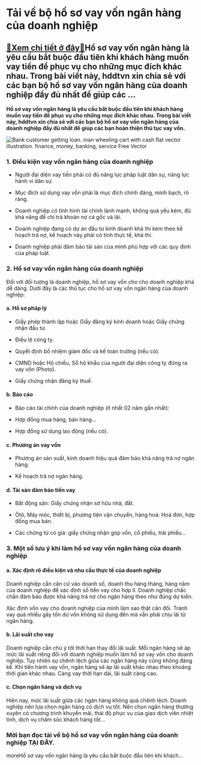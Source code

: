 Tải về bộ hồ sơ vay vốn ngân hàng của doanh nghiệp
==================================================

[:gift:Xem chi tiết ở đây:gift:](https://hddtvn.com/tai-ve-bo-ho-so-vay-von-ngan-hang-cua-doanh-nghiep/)Hồ sơ vay vốn ngân hàng là yêu cầu bắt buộc đầu tiên khi khách hàng muốn vay tiền để phục vụ cho những mục đích khác nhau. Trong bài viết này, hddtvn xin chia sẻ với các bạn bộ hồ sơ vay vốn ngân hàng của doanh nghiệp đầy đủ nhất để giúp các …
---------------------------------------------------------------------------------------------------------------------------------------------------------------------------------------------------------------------------------------------------

**Hồ sơ vay vốn ngân hàng là yêu cầu bắt buộc đầu tiên khi khách hàng muốn vay tiền để phục vụ cho những mục đích khác nhau. Trong bài viết này, hddtvn xin chia sẻ với các bạn bộ hồ sơ vay vốn ngân hàng của doanh nghiệp đầy đủ nhất để giúp các bạn hoàn thiện thủ tục vay vốn.**


![Bank customer getting loan. man wheeling cart with cash flat vector illustration. finance, money, banking, service Free Vector](https://hddtvn.com/wp-content/uploads/2021/01/bank-customer-getting-loan-man-wheeling-cart-with-cash-flat-vector-illustration-finance-money-banking-service_74855-8233.jpg)


### 1. Điều kiện vay vốn ngân hàng của doanh nghiệp




* Người đại diện vay tiền phải có đủ năng lực pháp luật dân sự, năng lực hành vi dân sự.

* Mục đích sử dụng vay vốn phải là mục đích chính đáng, minh bạch, rõ ràng.

* Doanh nghiệp có tình hình tài chính lành mạnh, không quá yếu kém, đủ khả năng để chi trả khoản nợ cả gốc và lãi.

* Doanh nghiệp đang có dự án đầu tư kinh doanh khả thi kèm theo kế hoạch trả nợ, kế hoạch này phải có tính thực tế, khả thi.

* Doanh nghiệp phải đảm bảo tài sản của mình phù hợp với các quy định của pháp luật.



### 2. Hồ sơ vay vốn ngân hàng của doanh nghiệp


Đối với đối tượng là doanh nghiệp, hồ sơ vay vốn cho cho doanh nghiệp khá dễ dàng. Dưới đây là các thủ tục cho hồ sơ vay vốn ngân hàng của doanh nghiệp:


#### a. Hồ sơ pháp lý




* Giấy phép thành lập hoặc Giấy đăng ký kinh doanh hoặc Giấy chứng nhận đầu tư.

* Điều lệ công ty.

* Quyết định bổ nhiệm giám đốc và kế toán trưởng (nếu có).

* CMND hoặc Hộ chiếu, Sổ hộ khẩu của người đại diện công ty đứng ra vay vốn (Photo).

* Giấy chứng nhận đăng ký thuế.



#### b. Báo cáo




* Báo cáo tài chính của doanh nghiệp (ít nhất 02 năm gần nhất):

* Hợp đồng mua hàng, bán hàng…

* Hợp đồng sử dụng lao động (nếu có).



#### c. Phương án vay vốn




* Phương án sản xuất, kinh doanh hiệu quả đảm bảo khả năng trả nợ ngân hàng.

* Kế hoạch trả nợ ngân hàng.



#### d. Tài sản đảm bảo tiền vay




* Bất động sản: Giấy chứng nhận sở hữu nhà, đất.

* Ôtô, Máy móc, thiết bị, phương tiện vận chuyển, hàng hoá: Hoá đơn, hợp đồng mua bán.

* Các chứng từ có giá: giấy chứng nhận góp vốn, cổ phiếu, trái phiếu…



### 3. Một số lưu ý khi làm hồ sơ vay vốn ngân hàng của doanh nghiệp


#### a. Xác định rõ điều kiện và nhu cầu thực tế của doanh nghiệp


Doanh nghiệp cần căn cứ vào doanh số, doanh thu hàng tháng, hàng năm của doanh nghiệp để xác định số tiền vay cho hợp lí. Doanh nghiệp chắc chắn đảm bảo được khả năng trả nợ cho ngân hàng theo như đúng dự kiến.


Xác định vốn vay cho doanh nghiệp của mình làm sao thật cân đối. Tránh vay quá nhiều gây tồn dư vốn không sử dụng đến mà vẫn phải chịu lãi từ ngân hàng.


#### b. Lãi suất cho vay


Doanh nghiệp cần chú ý tới thời hạn thay đổi lãi suất. Mỗi ngân hàng sẽ áp mức lãi suất riêng đối với doanh nghiệp muốn làm hồ sơ vay vốn cho doanh nghiệp. Tuy nhiên sự chênh lệch giữa các ngân hàng này cũng không đáng kể. Khi tiến hành vay vốn, ngân hàng sẽ áp lãi suất khác nhau theo khoảng thời gian khác nhau. Càng vay thời hạn dài, lãi suất càng cao.


#### c. Chọn ngân hàng và dịch vụ


Hiện nay, mức lãi suất giữa các ngân hàng không quá chênh lệch. Doanh nghiệp nên lựa chọn ngân hàng có dịch vụ tốt. Nên chọn ngân hàng thường xuyên có chương trình khuyến mãi, thái độ phục vụ của giao dịch viên nhiệt tình, dịch vụ chăm sóc khách hàng tốt…


### Mời bạn đọc tải về bộ hồ sơ vay vốn ngân hàng của doanh nghiệp **TẠI ĐÂY**.


moreHồ sơ vay vốn ngân hàng là yêu cầu bắt buộc đầu tiên khi khách…

